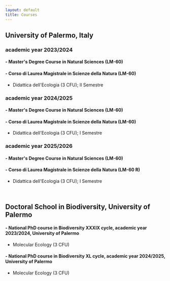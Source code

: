 ```yaml
---
layout: default
title: Courses
---
```

## University of Palermo, Italy

### academic year 2023/2024
#### - Master's Degree Course in Natural Sciences (LM-60)
#### - Corso di Laurea Magistrale in Scienze della Natura (LM-60)
- Didattica dell'Ecologia (3 CFU); II Semestre

### academic year 2024/2025
#### - Master's Degree Course in Natural Sciences (LM-60)
#### - Corso di Laurea Magistrale in Scienze della Natura (LM-60)
- Didattica dell'Ecologia (3 CFU); I Semestre

### academic year 2025/2026
#### - Master's Degree Course in Natural Sciences (LM-60)
#### - Corso di Laurea Magistrale in Scienze della Natura (LM-60 R)
- Didattica dell'Ecologia (3 CFU); I Semestre

<br>

## Doctoral School in Biodiversity, University of Palermo

#### - National PhD course in Biodiversity XXXIX cycle, academic year 2023/2024, University of Palermo

- Molecular Ecology (3 CFU)
  
#### - National PhD course in Biodiversity XL cycle, academic year 2024/2025, University of Palermo

- Molecular Ecology (3 CFU)
<br>

